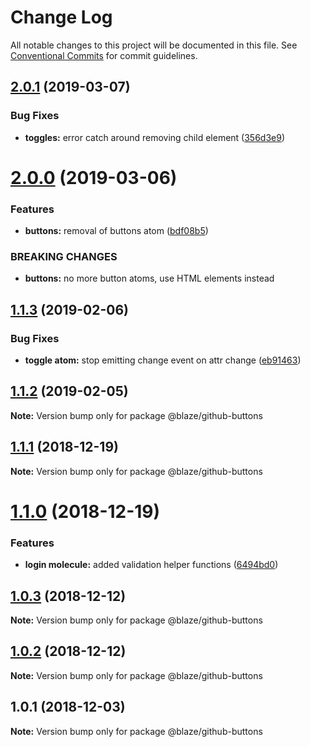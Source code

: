 # Change Log

All notable changes to this project will be documented in this file.
See [Conventional Commits](https://conventionalcommits.org) for commit guidelines.

## [2.0.1](https://github.com/BlazeSoftware/blaze/compare/@blaze/github-buttons@2.0.0...@blaze/github-buttons@2.0.1) (2019-03-07)


### Bug Fixes

* **toggles:** error catch around removing child element ([356d3e9](https://github.com/BlazeSoftware/blaze/commit/356d3e9))





# [2.0.0](https://github.com/BlazeSoftware/blaze/compare/@blaze/github-buttons@1.1.3...@blaze/github-buttons@2.0.0) (2019-03-06)

### Features

- **buttons:** removal of buttons atom ([bdf08b5](https://github.com/BlazeSoftware/blaze/commit/bdf08b5))

### BREAKING CHANGES

- **buttons:** no more button atoms, use HTML elements instead

## [1.1.3](https://github.com/BlazeUI/blaze/compare/@blaze/github-buttons@1.1.2...@blaze/github-buttons@1.1.3) (2019-02-06)

### Bug Fixes

- **toggle atom:** stop emitting change event on attr change ([eb91463](https://github.com/BlazeUI/blaze/commit/eb91463))

## [1.1.2](https://github.com/BlazeUI/blaze/compare/@blaze/github-buttons@1.1.1...@blaze/github-buttons@1.1.2) (2019-02-05)

**Note:** Version bump only for package @blaze/github-buttons

## [1.1.1](https://github.com/BlazeUI/blaze/compare/@blaze/github-buttons@1.1.0...@blaze/github-buttons@1.1.1) (2018-12-19)

**Note:** Version bump only for package @blaze/github-buttons

# [1.1.0](https://github.com/BlazeUI/blaze/compare/@blaze/github-buttons@1.0.3...@blaze/github-buttons@1.1.0) (2018-12-19)

### Features

- **login molecule:** added validation helper functions ([6494bd0](https://github.com/BlazeUI/blaze/commit/6494bd0))

## [1.0.3](https://github.com/BlazeUI/blaze/compare/@blaze/github-buttons@1.0.2...@blaze/github-buttons@1.0.3) (2018-12-12)

**Note:** Version bump only for package @blaze/github-buttons

## [1.0.2](https://github.com/BlazeUI/blaze/compare/@blaze/github-buttons@1.0.1...@blaze/github-buttons@1.0.2) (2018-12-12)

**Note:** Version bump only for package @blaze/github-buttons

## 1.0.1 (2018-12-03)

**Note:** Version bump only for package @blaze/github-buttons
